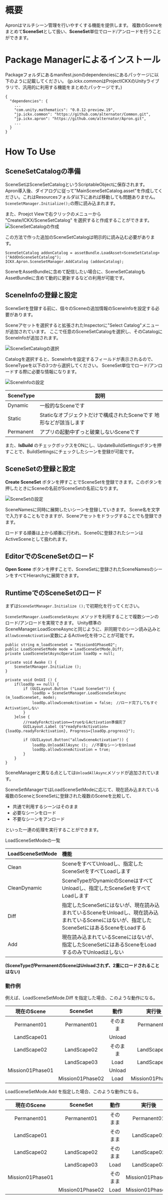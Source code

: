 # 概要
Apronはマルチシーン管理を行いやすくする機能を提供します。
複数のSceneをまとめて**SceneSet**として扱い、**SceneSet**単位でロード/アンロードを行うことができます。

# Package Managerによるインストール
Packageフォルダにあるmanifest.jsonのdependenciesにあるパッケージに以下のように記載してください。
(jp.ickx.commonはProjectICKXのUnityライブラリで、汎用的に利用する機能をまとめたパッケージです。)

```
{
  "dependencies": {
    ...
    "com.unity.mathematics": "0.0.12-preview.19",
    "jp.ickx.common": "https://github.com/alternator/Common.git",
    "jp.ickx.apron": "https://github.com/alternator/Apron.git",
    ...
  }
}
```

# How To Use

## SceneSetCatalogの準備
SceneSetはSceneSetCatalogというScriptableObjectに保存されます。  
Apron導入後、ダイアログに従って"MainSceneSetCatalog.asset"を作成してください。これはResourcesフォルダ以下にあれば移動しても問題ありません。`SceneSetManager.Initialize();`の際に読み込まれます。

また、Proejct Viewで右クリックのメニューから "Create/ICKX/SceneSetCatalog" を選択すると作成することができます。   
![SceneSetCatalogの作成](wiki/Image/Apron_Doc_HowToUse00.PNG)

この方法で作った追加のSceneSetCatalogは明示的に読み込む必要があります。
```
SceneSetCatalog addonCatalog = assetBundle.LoadAsset<SceneSetCatalog>("AddOnSceneSetCatalog");
ICKX.Apron.SceneSetManager.AddCatalog (addonCatalog);
```

SceneをAssetBundleに含めて配信したい場合に、SceneSetCatalogもAssetBundleに含めて動的に更新するなどの利用が可能です。

## SceneInfoの登録と設定
SceneSetを登録する前に、個々のSceneの追加情報のSceneInfoを設定する必要があります。

Sceneアセットを選択すると拡張されたInspectorに"Select Catalog"メニューが追加されています。
ここで任意のSceneSetCatalogを選択し、そのCatalogにSceneInfoが追加されます。

![SceneSetCatalogの選択](wiki/Image/Apron_Doc_HowToUse01.PNG)

Catalogを選択すると、SceneInfoを設定するフィールドが表示されるので、SceneTypeを以下の3つから選択してください。
SceneSet単位でロード/アンロードする際に必要な情報になります。

![SceneInfoの設定](wiki/Image/Apron_Doc_HowToUse02.PNG)

| SceneType | 説明 |
----|---- 
| Dynamic | 一般的なSceneです |
| Static | Staticなオブジェクトだけで構成されたSceneです 地形などが該当します |
| Permanent | アプリの起動中ずっと破棄しないSceneです |

また、**IsBuild** のチェックボックスをONにし、UpdateBuildSettingsボタンを押すことで、BuildSettingsにチェックしたシーンを登録が可能です。

## SceneSetの登録と設定
**Create SceneSet** ボタンを押すことでSceneSetを登録できます。このボタンを押したときにSceneの名前がSceneSetの名前になります。

![SceneSetの設定](wiki/Image/Apron_Doc_HowToUse03.PNG)

SceneNamesに同時に展開したいシーンを登録していきます。
Scene名を文字で入力することもできますが、Sceneアセットをドラッグすることでも登録できます。

ロードする順番は上から順番に行われ、Scene0に登録されたシーンはActiveSceneとして扱われます。

## EditorでのSceneSetのロード
**Open Scene** ボタンを押すことで、SceneSetに登録されたSceneNamesのシーンをすべてHierarchyに展開できます。

## RuntimeでのSceneSetのロード
まずは`SceneSetManager.Initialize ();`で初期化を行ってください。

`SceneSetManager.LoadSceneSetAsync` メソッドを利用することで複数シーンのロード/アンロードを実現できます。
Unity標準のSceneManager.LoadSceneAsyncと同じように、非同期でのシーン読み込みと`allowSceneActivation`変数によるActive化を待つことが可能です。

```
public string m_loadSceneSet = "Mission01Phase02";
public LoadSceneSetMode mode = LoadSceneSetMode.Diff;
private LoadSceneSetAsyncOperation loadOp = null;

private void Awake () {
    SceneSetManager.Initialize ();
}

private void OnGUI () {
    if(loadOp == null) {
        if (GUILayout.Button ("Load SceneSet")) {
            loadOp = SceneSetManager.LoadSceneSetAsync (m_loadSceneSet, mode);
            loadOp.allowSceneActivation = false;　//ロード完了してもすぐActivationしない
        }
    }else {
        //readyForActivation==trueならActivation準備完了
        GUILayout.Label ($"readyForActivation={loadOp.readyForActivation}, Progress={loadOp.progress}");

        if (GUILayout.Button("allowSceneActivation")) {
            loadOp.UnloadAllAsync ();　//不要なシーンをUnload
            loadOp.allowSceneActivation = true;
        } 
    }
}
```
SceneManagerと異なる点としては`UnloadAllAsync`メソッドが追加されています。

SceneSetManagerではLoadSceneSetModeに応じて、現在読み込まれている複数のSceneとSceneSetに登録された複数のSceneを比較して、
* 共通で利用するシーンはそのまま
* 必要なシーンをロード
* 不要なシーンをアンロード

といった一連の処理を実行することができます。

LoadSceneSetModeの一覧

| LoadSceneSetMode | 機能 |
|:---|:---|
| Clean | SceneをすべてUnloadし、指定したSceneSetをすべてLoadします |
| CleanDynamic | SceneTypeがDynamicのSceneはすべてUnloadし、指定したSceneSetをすべてLoadします |
| Diff | 指定したSceneSetにはないが、現在読み込まれているSceneをUnloadし、現在読み込まれているSceneにはないが、指定したSceneSetにはあるSceneをLoadする |
| Add | 現在読み込まれているSceneにはないが、指定したSceneSetにはあるSceneをLoadするのみでUnloadはしない |

**(SceneTypeがPermanentのSceneはUnloadされず、2重にロードされることはない)**

### 動作例

例えば、LoadSceneSetMode.Diff を指定した場合、このような動作になる。

| 現在のScene | SceneSet | 動作 | 実行後 |
|:---:|:---:|:---:|:---:| 
| Permanent01 | Permanent01 | そのまま | Permanent01 |
| LandScape01 |  | Unload |  |
| LandScape02 | LandScape02 | そのまま | LandScape02 |
|  | LandScape03 | Load | LandScape03 |
| Mission01Phase01 |  | Unload |  |
|  | Mission01Phase02 | Load | Mission01Phase02 |


LoadSceneSetMode.Add を指定した場合、このような動作になる。

| 現在のScene | SceneSet | 動作 | 実行後 |
|:---:|:---:|:---:|:---:| 
| Permanent01 | Permanent01 | そのまま | Permanent01 |
| LandScape01 |  | そのまま | LandScape01 |
| LandScape02 | LandScape02 | そのまま | LandScape02 |
|  | LandScape03 | Load | LandScape03 |
| Mission01Phase01 |  | そのまま | Mission01Phase01 |
|  | Mission01Phase02 | Load | Mission01Phase02 |



